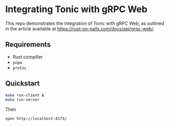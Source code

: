 # Integrating Tonic with gRPC Web

This repo demonstrates the integration of Tonic with gRPC Web, as outlined in the article available at <https://rust-on-nails.com/docs/api/grpc-web/>.

## Requirements

- Rust compiller
- `pnpm`
- `protoc`

## Quickstart

```bash
make run-client &
make run-server
```

Then

```bash
open http://localhost:4173/
```

